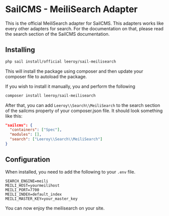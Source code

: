 # SailCMS - MeiliSearch Adapter

This is the official MeiliSearch adapter for SailCMS. This adapters works like every other adapters for search. For the documentation on that, please read the search section of the SailCMS documentation.



## Installing

```bash
php sail install/official leeroy/sail-meilisearch
```

This will install the package using composer and then update your composer file to autoload the package.

If you wish to install it manually, you and perform the following

```bash
composer install leeroy/sail-meilisearch
```

After that, you can add `Leeroy\\Search\\MeiliSearch` to the search section of the sailcms property of your composer.json file. It should look something like this:

```json
"sailcms": {
  "containers": ["Spec"],
  "modules": [],
  "search": ["Leeroy\\Search\\MeiliSearch"]
}
```



## Configuration

When installed, you need to add the following to your `.env` file.

```
SEARCH_ENGINE=meili
MEILI_HOST=yourmeilihost
MEILI_PORT=7700
MEILI_INDEX=default_index
MEILI_MASTER_KEY=your_master_key
```



You can now enjoy the meilisearch on your site.